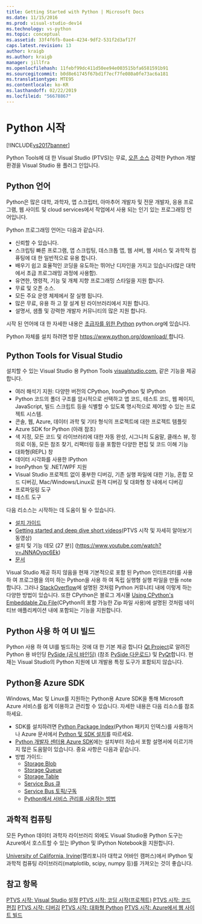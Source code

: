 ```yaml
---
title: Getting Started with Python | Microsoft Docs
ms.date: 11/15/2016
ms.prod: visual-studio-dev14
ms.technology: vs-python
ms.topic: conceptual
ms.assetid: 33f4f6fb-0ae4-4234-9df2-531f2d3af17f
caps.latest.revision: 13
author: kraigb
ms.author: kraigb
manager: jillfra
ms.openlocfilehash: 11febf99dc411d50ee94e003515bfa6581591b91
ms.sourcegitcommit: b0d8e61745f67bd1f7ecf7fe080a0fe73ac6a181
ms.translationtype: MTE95
ms.contentlocale: ko-KR
ms.lasthandoff: 02/22/2019
ms.locfileid: "56678867"
---
```

# <a name="getting-started-with-python"></a>Python 시작
[!INCLUDE[vs2017banner](../includes/vs2017banner.md)]

Python Tools에 대 한 Visual Studio (PTVS)는 무료, [오픈 소스](https://github.com/Microsoft/ptvs) 강력한 Python 개발 환경을 Visual Studio 용 플러그 인입니다.  
  
## <a name="python-the-language"></a>Python 언어
  
Python은 많은 대학, 과학자, 앱 스크립터, 아마추어 개발자 및 전문 개발자, 응용 프로그램, 웹 사이트 및 cloud services에서 작업에서 사용 되는 인기 있는 프로그래밍 언어입니다.

Python 프로그래밍 언어는 다음과 같습니다.
  
- 신뢰할 수 있습니다.
- 스크립팅 빠른 프로그램, 앱 스크립팅, 데스크톱 앱, 웹 서버, 웹 서비스 및 과학적 컴퓨팅에 대 한 일반적으로 유용 합니다.
- 배우기 쉽고 효율적인 코딩을 유도하는 뛰어난 디자인을 가지고 있습니다(많은 대학에서 초급 프로그래밍 과정에 사용함).
- 유연한, 명령적, 기능 및 개체 지향 프로그래밍 스타일을 지원 합니다.
- 무료 및 오픈 소스.
- 모든 주요 운영 체제에서 잘 실행 됩니다.  
- 많은 무료, 유용 하 고 잘 설계 된 라이브러리에서 지원 합니다.  
- 설명서, 샘플 및 강력한 개발자 커뮤니티의 많은 지원 합니다.  

시작 된 언어에 대 한 자세한 내용은 [초급자를 위한 Python](https://www.python.org/about/gettingstarted/) python.org에 있습니다.

Python 자체를 설치 하려면 방문 [ https://www.python.org/download/ ](https://www.python.org/download/)합니다.
 
  
## <a name="python-tools-for-visual-studio"></a>Python Tools for Visual Studio
  
설치할 수 있는 Visual Studio 용 Python Tools [visualstudio.com](https://www.visualstudio.com/explore/python-vs), 같은 기능을 제공 합니다.  
  
- 여러 해석기 지원: 다양한 버전의 CPython, IronPython 및 IPython  
- Python 코드의 폴더 구조를 암시적으로 선택하고 앱 코드, 테스트 코드, 웹 페이지, JavaScript, 빌드 스크립트 등을 식별할 수 있도록 명시적으로 제어할 수 있는 프로젝트 시스템.  
- 콘솔, 웹, Azure, 데이터 과학 및 기타 형식의 프로젝트에 대한 프로젝트 템플릿    
- Azure SDK for Python (아래 참조)    
- 색 지정, 모든 코드 및 라이브러리에 대한 자동 완성, 시그니처 도움말, 클래스 뷰, 정의로 이동, 모든 참조 찾기, 리팩터링 등을 포함한 다양한 편집 및 코드 이해 기능    
- 대화형(REPL) 창
- 데이터 시각화를 사용한 IPython
- IronPython 및 .NET/WPF 지원    
- Visual Studio 프로젝트 없이 풍부한 디버깅, 기존 실행 파일에 대한 기능, 혼합 모드 디버깅, Mac/Windows/Linux로 원격 디버깅 및 대화형 창 내에서 디버깅   
- 프로파일링 도구  
- 테스트 도구  
  
다음 리소스는 시작하는 데 도움이 될 수 있습니다.

- [설치 가이드](https://github.com/Microsoft/PTVS/wiki/PTVS-Installation)    
- [Getting started and deep dive short videos](https://www.youtube.com/playlist?list=PLReL099Y5nRdLgGAdrb_YeTdEnd23s6Ff)(PTVS 시작 및 자세히 알아보기 동영상)  
- 설치 및 기능 데모 (27 분)] (https://www.youtube.com/watch?v=JNNAOypc6Ek)  
- [문서](https://github.com/Microsoft/PTVS/wiki)  


Visual Studio 제공 하지 않음을 현재 기본적으로 포함 된 Python 인터프리터를 사용 하 여 프로그램을 의미 하는 Python을 사용 하 여 독립 실행형 실행 파일을 만들 note 합니다. 그러나 [StackOverflow](http://stackoverflow.com/questions/5458048/how-to-make-a-python-script-standalone-executable-to-run-without-any-dependency)에 설명된 것처럼 Python 커뮤니티 내에 이렇게 하는 다양한 방법이 있습니다. 또한 CPython은 블로그 게시물 [Using CPython's Embeddable Zip File](https://devblogs.microsoft.com/python/cpython-embeddable-zip-file/)(CPython의 포함 가능한 Zip 파일 사용)에 설명된 것처럼 네이티브 애플리케이션 내에 포함되는 기능을 지원합니다.
  
## <a name="building-ui-with-python"></a>Python 사용 하 여 UI 빌드  

Python 사용 하 여 UI를 빌드하는 것에 대 한 기본 제공 합니다 [Qt Project](https://www.qt.io/qt-for-application-development/)로 알려진 Python 용 바인딩 [PySide (공식 바인딩)](http://wiki.qt.io/PySide) (참조 [PySide 다운로드](https://download.qt.io/official_releases/pyside/.)) 및 [PyQt](https://wiki.python.org/moin/PyQt)합니다. 현재는 Visual Studio의 Python 지원에 UI 개발용 특정 도구가 포함되지 않습니다.

## <a name="azure-sdk-for-python"></a>Python용 Azure SDK
  
Windows, Mac 및 Linux를 지원하는 Python용 Azure SDK을 통해 Microsoft Azure 서비스를 쉽게 이용하고 관리할 수 있습니다. 자세한 내용은 다음 리소스를 참조하세요. 

- SDK를 설치하려면 [Python Package Index](https://pypi.python.org/pypi/azure)(Python 패키지 인덱스)를 사용하거나 Azure 문서에서 [Python 및 SDK 설치](https://azure.microsoft.com/documentation/articles/python-how-to-install/)를 따르세요. 
- [Python 개발자 센터용 Azure SDK](https://azure.microsoft.com/develop/python/)에는 설치부터 자습서 포함 설명서에 이르기까지 많은 도움말이 있습니다.  중요 사항은 다음과 같습니다.  
- 방법 가이드:
  - [Storage Blob](https://azure.microsoft.com/develop/python/how-to-guides/blob-service/)  
  - [Storage Queue](https://azure.microsoft.com/develop/python/how-to-guides/queue-service/)  
  - [Storage Table](https://azure.microsoft.com/develop/python/how-to-guides/table-service/)  
  - [Service Bus 큐](https://azure.microsoft.com/develop/python/how-to-guides/service-bus-queues/)
  - [Service Bus 토픽/구독](https://azure.microsoft.com/develop/python/how-to-guides/service-bus-topics/) 
  - [Python에서 서비스 관리를 사용하는 방법](https://azure.microsoft.com/develop/python/how-to-guides/service-management/)  

## <a name="scientific-computing"></a>과학적 컴퓨팅

모든 Python 데이터 과학자 라이브러리 외에도 Visual Studio용 Python 도구는 Azure에서 호스트할 수 있는 IPython 및 IPython Notebook을 지원합니다.

[University of California, Irvine](http://www.lfd.uci.edu/~gohlke/pythonlibs/#scipy-stack)(캘리포니아 대학교 어바인 캠퍼스)에서 IPython 및 과학적 컴퓨팅 라이브러리(matplotlib, scipy, numpy 등)를 가져오는 것이 좋습니다.  
  
## <a name="see-also"></a>참고 항목  

[PTVS 시작: Visual Studio 설정](../python/getting-started-with-ptvs-setting-up-visual-studio.md)
[PTVS 시작: 코딩 시작(프로젝트)](../python/getting-started-with-ptvs-start-coding-projects.md)
[PTVS 시작: 코드 편집](../python/getting-started-with-ptvs-editing-code.md)
[PTVS 시작: 디버깅](../python/getting-started-with-ptvs-debugging.md)
[PTVS 시작: 대화형 Python](../python/getting-started-with-ptvs-interactive-python.md)
[PTVS 시작: Azure에서 웹 사이트 빌드](../python/getting-started-with-ptvs-building-a-website-in-azure.md)
